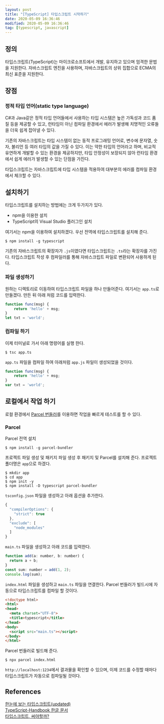 ```yaml
---
layout: post
title: "[TypeScript] 타입스크립트 시작하기"
date: 2020-05-09 16:36:46
modified: 2020-05-09 16:36:46
tag: [typescript, javascript]
---
```


## 정의
타입스크립트(TypeScript)는 마이크로소프트에서 개발, 유지하고 있으며 엄격한 문법을 지원한다. 자바스크립트 엔진을 사용하며, 자바스크립트의 상위 집합으로 ECMA의 최신 표준을 지원한다.

## 장점
### 정적 타입 언어(static type language)
C#과 Java같은 정적 타입 언어들에서 사용하는 타입 시스템은 높은 가독성과 코드 품질 등을 제공할 수 있고, 런타임이 아닌 컴파일 환경에서 에러가 발생해 치명적인 오류들을 더욱 쉽게 잡아낼 수 있다.

기존의 자바스크립트는 타입 시스템이 없는 동적 프로그래밍 언어로, 변수에 문자열, 숫자, 불리언 등 여러 타입의 값을 가질 수 있다. 이는 약한 타입의 언어라고 하며, 비교적 유연하게 개발할 수 있는 환경을 제공하지만, 타입 안정성이 보장되지 않아 런타임 환경에서 쉽게 에러가 발생할 수 있는 단점을 가진다. 

타입스크립트는 자바스크립트에 타입 시스템을 적용하여 대부분의 에러를 컴파일 환경에서 체크할 수 있다.

## 설치하기
타입스크립트를 설치하는 방법에는 크게 두가지가 있다.

* npm을 이용한 설치
* TypeScript의 Visual Studio 플러그인 설치

여기서는 npm을 이용하여 설치하겠다. 우선 전역에 타입스크립트를 설치해 준다.

```
$ npm install -g typescript
```

기존의 자바스크립트의 확장자가 `.js`이였다면 타입스크립트는 `.ts`라는 확장자를 가진다. 타입스크립트 작성 후 컴파일러를 통해 자바스크립트 파일로 변환되어 사용하게 된다.

### 파일 생성하기
원하는 디렉토리로 이동하여 타입스크립트 파일을 하나 만들어준다. 여기서는 `app.ts`로 만들겠다. 만든 뒤 아래 처럼 코드를 입력한다.

```javascript
function func(msg) {
    return 'hello' + msg;
}
let txt = 'world';
```

### 컴파일 하기
이제 터미널로 가서 아래 명령어를 실행 한다.

```
$ tsc app.ts
```

`app.ts` 파일을 컴파일 하여 아래처럼 `app.js` 파일이 생성되었을 것이다.

```javascript
function func(msg) {
    return 'hello' + msg;
}
var txt = 'world';
```

## 로컬에서 작업 하기
로컬 환경에서 [Parcel 번들러](https://ko.parceljs.org/getting_started.html)를 이용하면 작업을 빠르게 테스트를 할 수 있다.

### Parcel
Parcel 전역 설치
```
$ npm install -g parcel-bundler
```

프로젝트 파일 생성 및 패키지 파일 생성 후 패키지 및 Parcel를 설치해 준다. 프로젝트 폴더명은 `app`으로 하겠다.
```
$ mkdir app
$ cd app
$ npm init -y
$ npm install -D typescript parcel-bundler
```

`tsconfig.json` 파일을 생성하고 아래 옵션을 추가한다.

```javascript
{
  "compilerOptions": {
    "strict": true
  },
  "exclude": [
    "node_modules"
  ]
}
```

`main.ts` 파일을 생성하고 아래 코드를 입력한다.

```javascript
function add(a: number, b: number) {
  return a + b;
}
const sum: number = add(1, 2);
console.log(sum);
```

`index.html` 파일을 생성하고 `main.ts` 파일을 연결한다. Parcel 번들러가 빌드시에 자동으로 타입스크립트를 컴파일 할 것이다.

```html
<!doctype html>
<html>
<head>
  <meta charset="UTF-8">
  <title>typescript</title>
</head>
<body>
  <script src="main.ts"></script>
</body>
</html>
```

Parcel 번들러로 빌드해 준다.

```
$ npx parcel index.html
```

`http://localhost:1234`에서 결과물을 확인할 수 있으며, 이제 코드를 수정할 때마다 타입스크립트가 자동으로 컴파일될 것이다.

## References
[한눈에 보는 타입스크립트(updated)](https://heropy.blog/2020/01/27/typescript/)  
[TypeScript-Handbook 한글 문서](https://typescript-kr.github.io/)  
[타입스크립트, 써야할까?](https://hyunseob.github.io/2018/08/12/do-you-need-to-use-ts/)
